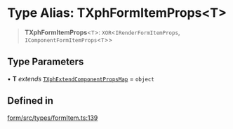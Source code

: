 # Type Alias: TXphFormItemProps\<T\>

> **TXphFormItemProps**\<`T`\>: `XOR`\<`IRenderFormItemProps`, `IComponentFormItemProps`\<`T`\>\>

## Type Parameters

• **T** *extends* [`TXphExtendComponentPropsMap`](TXphExtendComponentPropsMap.md) = `object`

## Defined in

[form/src/types/formItem.ts:139](https://github.com/XiaoPiHong/xph-crud/blob/7515b2133578ebc5c9e01d24589011620605cd71/packages/form/src/types/formItem.ts#L139)
